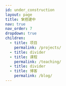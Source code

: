 ```yaml
---
id: under_construction
layout: page
title: 🛠️搭建中
nav: true
nav_order: 7
dropdown: true
children:
  - title: 项目
    permalink: /projects/
  - title: divider
  - title: 课程
    permalink: /teaching/
  - title: divider
  - title: 博客
    permalink: /blog/
---
```


